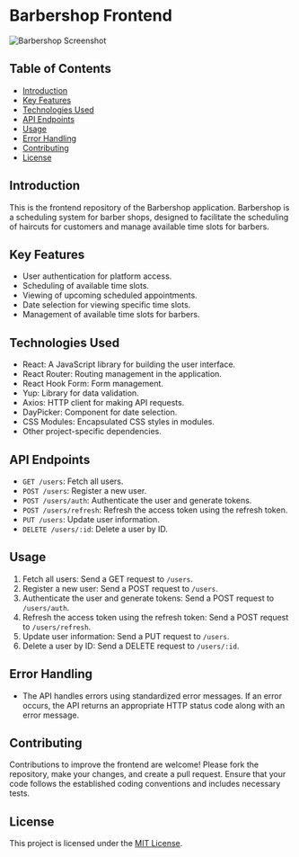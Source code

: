 # Barbershop Frontend

![Barbershop Screenshot](screenshot.png)


## Table of Contents

- [Introduction](#introduction)
- [Key Features](#key-features)
- [Technologies Used](#technologies-used)
- [API Endpoints](#api-endpoints)
- [Usage](#usage)
- [Error Handling](#error-handling)
- [Contributing](#contributing)
- [License](#license)

## Introduction

This is the frontend repository of the Barbershop application. Barbershop is a scheduling system for barber shops, designed to facilitate the scheduling of haircuts for customers and manage available time slots for barbers.

## Key Features

- User authentication for platform access.
- Scheduling of available time slots.
- Viewing of upcoming scheduled appointments.
- Date selection for viewing specific time slots.
- Management of available time slots for barbers.

## Technologies Used

- React: A JavaScript library for building the user interface.
- React Router: Routing management in the application.
- React Hook Form: Form management.
- Yup: Library for data validation.
- Axios: HTTP client for making API requests.
- DayPicker: Component for date selection.
- CSS Modules: Encapsulated CSS styles in modules.
- Other project-specific dependencies.

## API Endpoints

- `GET /users`: Fetch all users.
- `POST /users`: Register a new user.
- `POST /users/auth`: Authenticate the user and generate tokens.
- `POST /users/refresh`: Refresh the access token using the refresh token.
- `PUT /users`: Update user information.
- `DELETE /users/:id`: Delete a user by ID.

## Usage

1. Fetch all users: Send a GET request to `/users`.
2. Register a new user: Send a POST request to `/users`.
3. Authenticate the user and generate tokens: Send a POST request to `/users/auth`.
4. Refresh the access token using the refresh token: Send a POST request to `/users/refresh`.
5. Update user information: Send a PUT request to `/users`.
6. Delete a user by ID: Send a DELETE request to `/users/:id`.

## Error Handling

- The API handles errors using standardized error messages. If an error occurs, the API returns an appropriate HTTP status code along with an error message.

## Contributing

Contributions to improve the frontend are welcome! Please fork the repository, make your changes, and create a pull request. Ensure that your code follows the established coding conventions and includes necessary tests.

## License

This project is licensed under the [MIT License](LICENSE).

